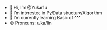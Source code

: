 - 👋 Hi, I’m @Yukar1u
- 👀 I’m interested in Py/Data structure/Algorithm
- 🌱 I’m currently learning Basic of ^^^
- 😄 Pronouns: u/ka/lin

<!---
Yukar1u/Yukar1u is a ✨ special ✨ repository because its `README.md` (this file) appears on your GitHub profile.
You can click the Preview link to take a look at your changes.
--->
